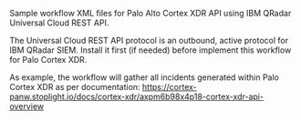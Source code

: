 Sample workflow XML files for Palo Alto Cortex XDR API using IBM QRadar Universal Cloud REST API.

The Universal Cloud REST API protocol is an outbound, active protocol for IBM QRadar SIEM. Install it first (if needed) before implement this workflow for Palo Cortex XDR.

As example, the workflow will gather all incidents generated within Palo Cortex XDR as per documentation: https://cortex-panw.stoplight.io/docs/cortex-xdr/axpm6b98x4p18-cortex-xdr-api-overview

